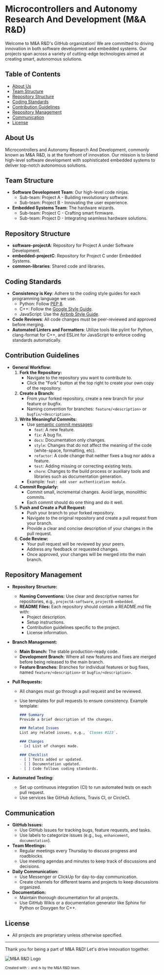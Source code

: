 # Microcontrollers and Autonomy Research And Development (M&A R&D)

Welcome to M&A R&D's GitHub organization! We are committed to driving innovation in both software development and embedded systems. Our projects span across a variety of cutting-edge technologies aimed at creating smart, autonomous solutions.

## Table of Contents
- [About Us](#about-us)
- [Team Structure](#team-structure)
- [Repository Structure](#repository-structure)
- [Coding Standards](#coding-standards)
- [Contribution Guidelines](#contribution-guidelines)
- [Repository Management](#repository-management)
- [Communication](#communication)
- [License](#license)

## About Us
Microcontrollers and Autonomy Research And Development, commonly known as M&A R&D, is at the forefront of innovation. Our mission is to blend high-level software development with sophisticated embedded systems to deliver top-notch autonomous solutions.

## Team Structure
- **Software Development Team**: Our high-level code ninjas.
  - Sub-team: Project A - Building revolutionary software.
  - Sub-team: Project B - Innovating the user experience.
- **Embedded Systems Team**: The hardware wizards.
  - Sub-team: Project C - Crafting smart firmware.
  - Sub-team: Project D - Integrating seamless hardware solutions.

## Repository Structure
- **software-projectA**: Repository for Project A under Software Development.
- **embedded-projectC**: Repository for Project C under Embedded Systems.
- **common-libraries**: Shared code and libraries.

## Coding Standards
- **Consistency is Key**: Adhere to the coding style guides for each programming language we use.
  - Python: Follow [PEP 8](https://pep8.org/).
  - C++: Follow the [Google Style Guide](https://google.github.io/styleguide/cppguide.html).
  - JavaScript: Use the [Airbnb Style Guide](https://github.com/airbnb/javascript).
- **Code Reviews**: All code changes must be peer-reviewed and approved before merging.
- **Automated Linters and Formatters**: Utilize tools like pylint for Python, clang-format for C++, and ESLint for JavaScript to enforce coding standards automatically.

## Contribution Guidelines
- **General Workflow:**
  1. **Fork the Repository:**
     - Navigate to the repository you want to contribute to.
     - Click the "Fork" button at the top right to create your own copy of the repository.
  2. **Create a Branch:**
     - From your forked repository, create a new branch for your feature or bugfix.
     - Naming convention for branches: `feature/<description>` or `bugfix/<description>`.
  3. **Write Meaningful Commits:**
     - Use [semantic commit messages](https://seesparkbox.com/foundry/semantic_commit_messages):
       - `feat`: A new feature.
       - `fix`: A bug fix.
       - `docs`: Documentation only changes.
       - `style`: Changes that do not affect the meaning of the code (white-space, formatting, etc).
       - `refactor`: A code change that neither fixes a bug nor adds a feature.
       - `test`: Adding missing or correcting existing tests.
       - `chore`: Changes to the build process or auxiliary tools and libraries such as documentation generation.
     - Example: `feat: add user authentication module`.
  4. **Commit Regularly:**
     - Commit small, incremental changes. Avoid large, monolithic commits.
     - Each commit should do one thing and do it well.
  5. **Push and Create a Pull Request:**
     - Push your branch to your forked repository.
     - Navigate to the original repository and create a pull request from your branch.
     - Provide a clear and concise description of your changes in the pull request.
  6. **Code Review:**
     - Your pull request will be reviewed by your peers.
     - Address any feedback or requested changes.
     - Once approved, your changes will be merged into the main branch.

## Repository Management
- **Repository Structure:**
  - **Naming Conventions:** Use clear and descriptive names for repositories, e.g., `projectA-software`, `projectB-embedded`.
  - **README Files:** Each repository should contain a README.md file with:
    - Project description.
    - Setup instructions.
    - Contribution guidelines specific to the project.
    - License information.
- **Branch Management:**
  - **Main Branch:** The stable production-ready code.
  - **Development Branch:** Where all new features and fixes are merged before being released to the main branch.
  - **Feature Branches:** Branches for individual features or bug fixes, named `feature/<description>` or `bugfix/<description>`.
- **Pull Requests:**
  - All changes must go through a pull request and be reviewed.
  - Use templates for pull requests to ensure consistency. Example template:

    ```markdown
    ### Summary
    Provide a brief description of the changes.

    ### Related Issues
    List any related issues, e.g., `Closes #123`.

    ### Changes
    - [x] List of changes made.

    ### Checklist
    - [ ] Tests added or updated.
    - [ ] Documentation updated.
    - [ ] Code follows coding standards.
    ```

- **Automated Testing:**
  - Set up continuous integration (CI) to run automated tests on each pull request.
  - Use services like GitHub Actions, Travis CI, or CircleCI.

## Communication
- **GitHub Issues:**
  - Use GitHub Issues for tracking bugs, feature requests, and tasks.
  - Use labels to categorize issues (e.g., `bug`, `enhancement`, `documentation`).
- **Team Meetings:**
  - Regular meetings every Thursday to discuss progress and roadblocks.
  - Use meeting agendas and minutes to keep track of discussions and decisions.
- **Daily Communication:**
  - Use Messenger or ClickUp for day-to-day communication.
  - Create channels for different teams and projects to keep discussions organized.
- **Documentation:**
  - Maintain thorough documentation for all projects.
  - Use GitHub Wikis or a documentation generator like Sphinx for Python or Doxygen for C++.

## License
- All projects are proprietary unless otherwise specified.

---

Thank you for being a part of M&A R&D! Let's drive innovation together.

![M&A R&D Logo](https://via.placeholder.com/150)

<sub>Created with 💡 and ☕ by the M&A R&D team.</sub>
